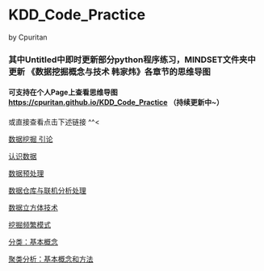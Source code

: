 # KDD_Code_Practice
by Cpuritan

### 其中Untitled中即时更新部分python程序练习，MINDSET文件夹中更新 《数据挖掘概念与技术 韩家炜》各章节的思维导图

#### 可支持在个人Page上查看思维导图 https://cpuritan.github.io/KDD_Code_Practice （持续更新中~）

或直接查看点击下述链接 ^^<

[数据挖掘 引论](https://cpuritan.github.io/KDD_Code_Practice/MINDSET/数据挖掘%20引论.html)

[认识数据](https://cpuritan.github.io/KDD_Code_Practice/MINDSET/认识数据.html)

[数据预处理](https://cpuritan.github.io/KDD_Code_Practice/MINDSET/数据预处理.html)

[数据仓库与联机分析处理](https://cpuritan.github.io/KDD_Code_Practice/MINDSET/数据仓库与联机分析处理.html)

[数据立方体技术](https://cpuritan.github.io/KDD_Code_Practice/MINDSET/数据立方体技术.html)

[挖掘频繁模式](https://cpuritan.github.io/KDD_Code_Practice/MINDSET/挖掘频繁模式.html)

[分类：基本概念](https://cpuritan.github.io/KDD_Code_Practice/MINDSET/分类：基本概念.html)

[聚类分析：基本概念和方法](https://cpuritan.github.io/KDD_Code_Practice/MINDSET/聚类分析：基本概念和方法.html)
